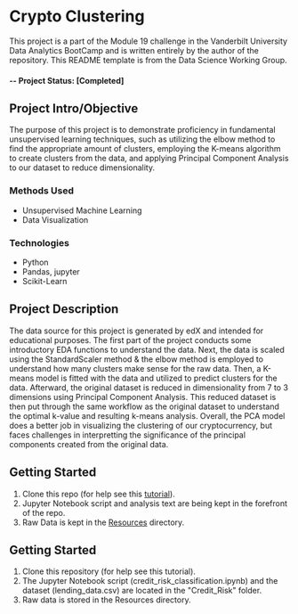 # Crypto Clustering
This project is a part of the Module 19 challenge in the Vanderbilt University Data Analytics BootCamp and is written entirely by the author of the repository. This README template is from the Data Science Working Group.

#### -- Project Status: [Completed]

## Project Intro/Objective
The purpose of this project is to demonstrate proficiency in fundamental unsupervised learning techniques, such as utilizing the elbow method to find the appropriate amount of clusters, employing the K-means algorithm to create clusters from the data, and applying Principal Component Analysis to our dataset to reduce dimensionality. 

### Methods Used
* Unsupervised Machine Learning
* Data Visualization

### Technologies
* Python
* Pandas, jupyter
* Scikit-Learn

## Project Description
The data source for this project is generated by edX and intended for educational purposes. The first part of the project conducts some introductory EDA functions to understand the data. Next, the data is scaled using the StandardScaler method & the elbow method is employed to understand how many clusters make sense for the raw data. Then, a K-means model is fitted with the data and utilized to predict clusters for the data. Afterward, the original dataset is reduced in dimensionality from 7 to 3 dimensions using Principal Component Analysis. This reduced dataset is then put through the same workflow as the original dataset to understand the optimal k-value and resulting k-means analysis. Overall, the PCA model does a better job in visualizing the clustering of our cryptocurrency, but faces challenges in interpretting the significance of the principal components created from the original data.

## Getting Started

1. Clone this repo (for help see this [tutorial](https://help.github.com/articles/cloning-a-repository/)).
2. Jupyter Notebook script and analysis text are being kept in the forefront of the repo.
3. Raw Data is kept in the [Resources](Resources) directory.    

## Getting Started

1. Clone this repository (for help see this tutorial).
2. The Jupyter Notebook script (credit_risk_classification.ipynb) and the dataset (lending_data.csv) are located in the "Credit_Risk" folder.
3. Raw data is stored in the Resources directory.   
